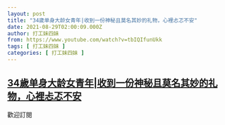 ```yaml
---
layout: post
title: "34歲单身大龄女青年|收到一份神秘且莫名其妙的礼物，心裡忐忑不安"
date: 2021-08-29T02:00:09.000Z
author: 打工妹四妹
from: https://www.youtube.com/watch?v=tbIQIfunUkk
tags: [ 打工妹四妹 ]
categories: [ 打工妹四妹 ]
---
```

<!--1630202409000-->
[34歲单身大龄女青年|收到一份神秘且莫名其妙的礼物，心裡忐忑不安](https://www.youtube.com/watch?v=tbIQIfunUkk)
------

<div>
歡迎訂閱
</div>
